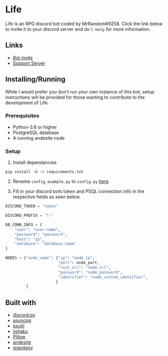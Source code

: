# Life
Life is an RPG discord bot coded by MrRandom#9258. Click the link below to invite it to your discord server and do `l-help` for more information.

## Links
* [Bot invite](https://discordapp.com/oauth2/authorize?client_id=628284183579721747&scope=bot)
* [Support Server](https://discord.gg/8a2a486)

## Installing/Running
While I would prefer you don't run your own instance of this bot, setup instructions will be provided for those wanting to contribute to the development of Life.

### Prerequisites
* Python-3.6 or higher
* PostgreSQL database
* A running andesite node

### Setup
1. Install dependancies
```
pip install -U -r requirements.txt
```
2. Rename `config_example.py` to `config.py` [here](https://github.com/MyNameBeMrRandom/Life/tree/master/Life).

3. Fill in your discord bots token and PSQL connection info in the respective fields as seen below.
```python
DISCORD_TOKEN = "token"

DISCORD_PREFIX = "l-"

DB_CONN_INFO = {
    "user": "user-name",
    "password": "password",
    "host": "ip",
    "database": "database_name"
}

NODES = {"node_name": {"ip": "node_ip",
                       "port": node_port,
                       "rest_uri": "node_url",
                       "password": "node_password",
                       "identifier": "node_custom_identifier",
                      }
         }

```

## Built with
* [discord.py](https://github.com/Rapptz/discord.py)
* [asyncpg](https://github.com/MagicStack/asyncpg)
* [psutil](https://github.com/giampaolo/psutil)
* [jishaku](https://github.com/Gorialis/jishaku)
* [Pillow](https://github.com/python-pillow/Pillow)
* [andesite](https://github.com/natanbc/andesite-node)
* [granitepy](https://pypi.org/project/granitepy/)
